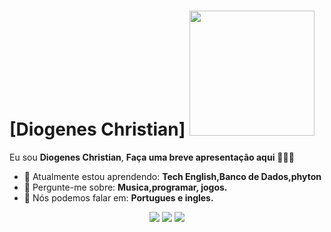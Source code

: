 # [Diogenes Christian] <img src="https://media.tenor.com/tvAZn_mSo7IAAAAM/kid-goku-peace.gif" width="200px">

Eu sou <strong>Diogenes Christian</strong>, <strong>Faça uma breve apresentação aqui</strong> 👨🏻‍💻 

- 🚀 Atualmente estou aprendendo: <strong>Tech English,Banco de Dados,phyton</strong> 
- 💬 Pergunte-me sobre: <strong>Musica,programar, jogos.</strong>
- 📣 Nós podemos falar em: <strong>Portugues e ingles.</strong>

<div align="center">

  <a href="#" alt="Gmail">
    <img src="https://img.shields.io/badge/-Gmail-FF0000?style=flat-square&labelColor=FF0000&logo=gmail&logoColor=white&link=LINK-DO-SEU-EMAIL"/></a>

  <a href="#" alt="Linkedin">
    <img src="https://img.shields.io/badge/-Linkedin-0e76a8?style=flat-square&logo=Linkedin&logoColor=white&link=LINK-DO-SEU-LINKEDIN" /></a>

  <a href="#" alt="Instagram">
    <img src="https://img.shields.io/badge/-Instagram-DF0174?style=flat-square&labelColor=DF0174&logo=instagram&logoColor=white&link=LINK-DO-SEU-INSTAGRAM"/></a>

</div>
